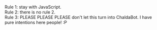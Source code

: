 Rule 1: stay with JavaScript.   
Rule 2: there is no rule 2.   
Rule 3: PLEASE PLEASE PLEASE don't let this turn into ChaldaBot. I have pure intentions here people! :P